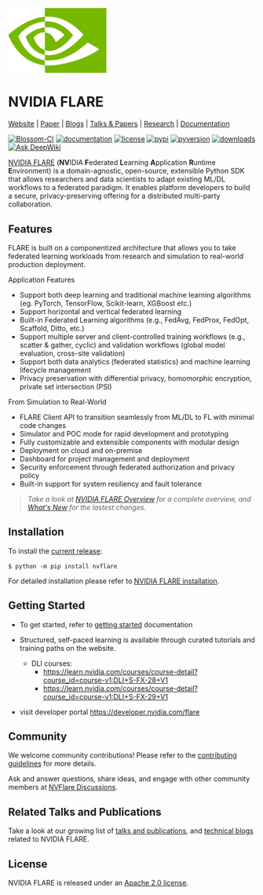 <img src="docs/resources/nvidia_eye.wwPt122j.png" alt="NVIDIA Logo" width="200">

# NVIDIA FLARE

[Website](https://nvidia.github.io/NVFlare) | [Paper](https://arxiv.org/abs/2210.13291) | [Blogs](https://developer.nvidia.com/blog/tag/federated-learning) | [Talks & Papers](https://nvflare.readthedocs.io/en/main/publications_and_talks.html) | [Research](./research/README.md) | [Documentation](https://nvflare.readthedocs.io/en/main)

[![Blossom-CI](https://github.com/NVIDIA/nvflare/workflows/Blossom-CI/badge.svg?branch=main)](https://github.com/NVIDIA/nvflare/actions)
[![documentation](https://readthedocs.org/projects/nvflare/badge/?version=main)](https://nvflare.readthedocs.io/en/main/?badge=main)
[![license](https://img.shields.io/badge/License-Apache%202.0-brightgreen.svg)](./LICENSE)
[![pypi](https://badge.fury.io/py/nvflare.svg)](https://badge.fury.io/py/nvflare)
[![pyversion](https://img.shields.io/pypi/pyversions/nvflare.svg)](https://badge.fury.io/py/nvflare)
[![downloads](https://static.pepy.tech/badge/nvflare)](https://pepy.tech/project/nvflare)
[![Ask DeepWiki](https://deepwiki.com/badge.svg)](https://deepwiki.com/NVIDIA/NVFlare)

[NVIDIA FLARE](https://nvidia.github.io/NVFlare/) (**NV**IDIA **F**ederated **L**earning **A**pplication **R**untime **E**nvironment)
is a domain-agnostic, open-source, extensible Python SDK that allows researchers and data scientists to adapt existing ML/DL workflows to a federated paradigm.
It enables platform developers to build a secure, privacy-preserving offering for a distributed multi-party collaboration.

## Features
FLARE is built on a componentized architecture that allows you to take federated learning workloads
from research and simulation to real-world production deployment.

Application Features
* Support both deep learning and traditional machine learning algorithms (eg. PyTorch, TensorFlow, Scikit-learn, XGBoost etc.)
* Support horizontal and vertical federated learning
* Built-in Federated Learning algorithms (e.g., FedAvg, FedProx, FedOpt, Scaffold, Ditto, etc.)
* Support multiple server and client-controlled training workflows (e.g., scatter & gather, cyclic) and validation workflows (global model evaluation, cross-site validation)
* Support both data analytics (federated statistics) and machine learning lifecycle management
* Privacy preservation with differential privacy, homomorphic encryption, private set intersection (PSI)

From Simulation to Real-World
* FLARE Client API to transition seamlessly from ML/DL to FL with minimal code changes
* Simulator and POC mode for rapid development and prototyping
* Fully customizable and extensible components with modular design
* Deployment on cloud and on-premise
* Dashboard for project management and deployment
* Security enforcement through federated authorization and privacy policy
* Built-in support for system resiliency and fault tolerance

> _Take a look at [NVIDIA FLARE Overview](https://nvflare.readthedocs.io/en/main/flare_overview.html) for a complete overview, and [What's New](https://nvflare.readthedocs.io/en/main/whats_new.html) for the lastest changes._

## Installation
To install the [current release](https://pypi.org/project/nvflare/):
```
$ python -m pip install nvflare
```

For detailed installation please refer to [NVIDIA FLARE installation](https://nvflare.readthedocs.io/en/main/installation.html).

## Getting Started

* To get started, refer to [getting started](https://nvflare.readthedocs.io/en/main/getting_started.html) documentation

* Structured, self-paced learning is available through curated tutorials and training paths on the website.
  * DLI courses:
    * https://learn.nvidia.com/courses/course-detail?course_id=course-v1:DLI+S-FX-28+V1
    * https://learn.nvidia.com/courses/course-detail?course_id=course-v1:DLI+S-FX-29+V1
* visit developer portal https://developer.nvidia.com/flare

## Community

We welcome community contributions! Please refer to the [contributing guidelines](./CONTRIBUTING.md) for more details.

Ask and answer questions, share ideas, and engage with other community members at [NVFlare Discussions](https://github.com/NVIDIA/NVFlare/discussions).

## Related Talks and Publications

Take a look at our growing list of [talks and publications](https://nvflare.readthedocs.io/en/main/publications_and_talks.html), and [technical blogs](https://developer.nvidia.com/blog/tag/federated-learning) related to NVIDIA FLARE.


## License

NVIDIA FLARE is released under an [Apache 2.0 license](./LICENSE).
